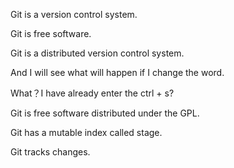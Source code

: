 Git is a version control system.

Git is free software.

Git is a distributed version control system.

And I will see what will happen if I change the word.

What？I have already enter the ctrl + s?

Git is free software distributed under the GPL.

Git has a mutable index called stage.

Git tracks changes.
